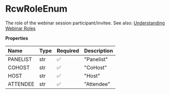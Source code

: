 # RcwRoleEnum

The role of the webinar session participant/invitee. See also: [Understanding Webinar Roles](https://support.ringcentral.com/webinar/getting-started/understanding-ringcentral-webinar-roles.html)

**Properties**

| Name     | Type | Required | Description |
| :------- | :--- | :------- | :---------- |
| PANELIST | str  | ✅       | "Panelist"  |
| COHOST   | str  | ✅       | "CoHost"    |
| HOST     | str  | ✅       | "Host"      |
| ATTENDEE | str  | ✅       | "Attendee"  |

<!-- This file was generated by liblab | https://liblab.com/ -->
